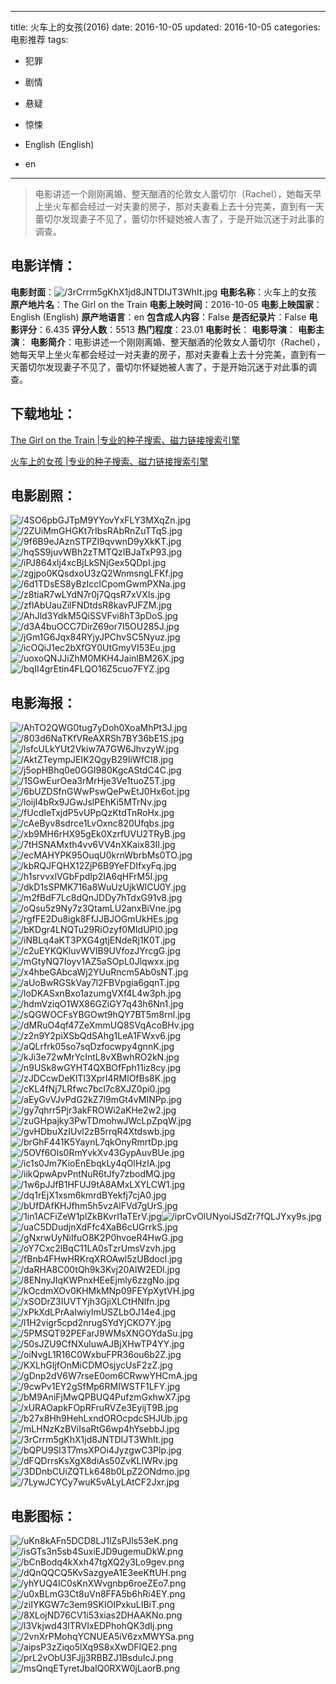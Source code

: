 
---
title: 火车上的女孩(2016)
date: 2016-10-05
updated: 2016-10-05
categories: 电影推荐
tags:
- 犯罪
- 剧情
- 悬疑
- 惊悚

- English (English)
- en
---


> 电影讲述一个刚刚离婚、整天酗酒的伦敦女人蕾切尔（Rachel），她每天早上坐火车都会经过一对夫妻的房子，那对夫妻看上去十分完美，直到有一天蕾切尔发现妻子不见了，蕾切尔怀疑她被人害了，于是开始沉迷于对此事的调查。

## **电影详情**：

**电影封面**：<img src="https://image.tmdb.org/t/p/w200/3rCrrm5gKhX1jd8JNTDIJT3WhIt.jpg" alt="/3rCrrm5gKhX1jd8JNTDIJT3WhIt.jpg" title="/3rCrrm5gKhX1jd8JNTDIJT3WhIt.jpg">
**电影名称**：火车上的女孩
**原产地片名**：The Girl on the Train
**电影上映时间**：2016-10-05
**电影上映国家**：English (English)
**原产地语言**：en
**包含成人内容**：False
**是否纪录片**：False
**电影评分**：6.435
**评分人数**：5513
**热门程度**：23.01
**电影时长**：
**电影导演**：
**电影主演**：
**电影简介**：电影讲述一个刚刚离婚、整天酗酒的伦敦女人蕾切尔（Rachel），她每天早上坐火车都会经过一对夫妻的房子，那对夫妻看上去十分完美，直到有一天蕾切尔发现妻子不见了，蕾切尔怀疑她被人害了，于是开始沉迷于对此事的调查。

## **下载地址**：
[The Girl on the Train |专业的种子搜索、磁力链接搜索引擎](https://movie.amd794.com:2083/?search=The%20Girl%20on%20the%20Train&ordering=&mode=match_phrase&page_size=10&page=1)

[火车上的女孩 |专业的种子搜索、磁力链接搜索引擎](https://movie.amd794.com:2083/?search=%E7%81%AB%E8%BD%A6%E4%B8%8A%E7%9A%84%E5%A5%B3%E5%AD%A9&ordering=&mode=match_phrase&page_size=10&page=1)
 

## **电影剧照**：
<img src="https://image.tmdb.org/t/p/original/4SO6pbGJTpM9YYovYxFLY3MXqZn.jpg" alt="/4SO6pbGJTpM9YYovYxFLY3MXqZn.jpg" title="/4SO6pbGJTpM9YYovYxFLY3MXqZn.jpg"><img src="https://image.tmdb.org/t/p/original/2ZUiMmGHGKt7rIbsRAbRnZuTTqS.jpg" alt="/2ZUiMmGHGKt7rIbsRAbRnZuTTqS.jpg" title="/2ZUiMmGHGKt7rIbsRAbRnZuTTqS.jpg"><img src="https://image.tmdb.org/t/p/original/9f6B9eJAznSTPZl9qvwnD9yXkKT.jpg" alt="/9f6B9eJAznSTPZl9qvwnD9yXkKT.jpg" title="/9f6B9eJAznSTPZl9qvwnD9yXkKT.jpg"><img src="https://image.tmdb.org/t/p/original/hqSS9juvWBh2zTMTQzIBJaTxP93.jpg" alt="/hqSS9juvWBh2zTMTQzIBJaTxP93.jpg" title="/hqSS9juvWBh2zTMTQzIBJaTxP93.jpg"><img src="https://image.tmdb.org/t/p/original/iPJ864xlj4xcBjLkSNjGex5QDpI.jpg" alt="/iPJ864xlj4xcBjLkSNjGex5QDpI.jpg" title="/iPJ864xlj4xcBjLkSNjGex5QDpI.jpg"><img src="https://image.tmdb.org/t/p/original/zgjpo0KQsdxoU3zQ2WnmsngLFKf.jpg" alt="/zgjpo0KQsdxoU3zQ2WnmsngLFKf.jpg" title="/zgjpo0KQsdxoU3zQ2WnmsngLFKf.jpg"><img src="https://image.tmdb.org/t/p/original/6d1TDsES8yBzIccICpomGwmPXNa.jpg" alt="/6d1TDsES8yBzIccICpomGwmPXNa.jpg" title="/6d1TDsES8yBzIccICpomGwmPXNa.jpg"><img src="https://image.tmdb.org/t/p/original/z8tiaR7wLYdN7r0j7QqsR7xVXIs.jpg" alt="/z8tiaR7wLYdN7r0j7QqsR7xVXIs.jpg" title="/z8tiaR7wLYdN7r0j7QqsR7xVXIs.jpg"><img src="https://image.tmdb.org/t/p/original/zflAbUauZilFNDtdsR8kavPJFZM.jpg" alt="/zflAbUauZilFNDtdsR8kavPJFZM.jpg" title="/zflAbUauZilFNDtdsR8kavPJFZM.jpg"><img src="https://image.tmdb.org/t/p/original/AhJld3YdkM5QiSSVFvi8hT3pDoS.jpg" alt="/AhJld3YdkM5QiSSVFvi8hT3pDoS.jpg" title="/AhJld3YdkM5QiSSVFvi8hT3pDoS.jpg"><img src="https://image.tmdb.org/t/p/original/d3A4buOCC7DirZ69or7I5OU285J.jpg" alt="/d3A4buOCC7DirZ69or7I5OU285J.jpg" title="/d3A4buOCC7DirZ69or7I5OU285J.jpg"><img src="https://image.tmdb.org/t/p/original/jGm1G6Jqx84RYjyJPChvSC5Nyuz.jpg" alt="/jGm1G6Jqx84RYjyJPChvSC5Nyuz.jpg" title="/jGm1G6Jqx84RYjyJPChvSC5Nyuz.jpg"><img src="https://image.tmdb.org/t/p/original/icOQiJ1ec2bXfGY0UtGmyVI53Eu.jpg" alt="/icOQiJ1ec2bXfGY0UtGmyVI53Eu.jpg" title="/icOQiJ1ec2bXfGY0UtGmyVI53Eu.jpg"><img src="https://image.tmdb.org/t/p/original/uoxoQNJJiZhM0MKH4JainlBM26X.jpg" alt="/uoxoQNJJiZhM0MKH4JainlBM26X.jpg" title="/uoxoQNJJiZhM0MKH4JainlBM26X.jpg"><img src="https://image.tmdb.org/t/p/original/bqII4grEtin4FLQO16Z5cuo7FYZ.jpg" alt="/bqII4grEtin4FLQO16Z5cuo7FYZ.jpg" title="/bqII4grEtin4FLQO16Z5cuo7FYZ.jpg">

## **电影海报**：
<img src="https://image.tmdb.org/t/p/original/AhTO2QWG0tug7yDoh0XoaMhPt3J.jpg" alt="/AhTO2QWG0tug7yDoh0XoaMhPt3J.jpg" title="/AhTO2QWG0tug7yDoh0XoaMhPt3J.jpg"><img src="https://image.tmdb.org/t/p/original/803d6NaTKfVReAXRSh7BY36bE1S.jpg" alt="/803d6NaTKfVReAXRSh7BY36bE1S.jpg" title="/803d6NaTKfVReAXRSh7BY36bE1S.jpg"><img src="https://image.tmdb.org/t/p/original/lsfcULkYUt2Vkiw7A7GW6JhvzyW.jpg" alt="/lsfcULkYUt2Vkiw7A7GW6JhvzyW.jpg" title="/lsfcULkYUt2Vkiw7A7GW6JhvzyW.jpg"><img src="https://image.tmdb.org/t/p/original/AktZTeympJEIK2QgyB29IiWfCI8.jpg" alt="/AktZTeympJEIK2QgyB29IiWfCI8.jpg" title="/AktZTeympJEIK2QgyB29IiWfCI8.jpg"><img src="https://image.tmdb.org/t/p/original/j5opHBhq0e0GGI980KgcAStdC4C.jpg" alt="/j5opHBhq0e0GGI980KgcAStdC4C.jpg" title="/j5opHBhq0e0GGI980KgcAStdC4C.jpg"><img src="https://image.tmdb.org/t/p/original/1SGwEurOea3rMrHje3Ve1tuoZ5T.jpg" alt="/1SGwEurOea3rMrHje3Ve1tuoZ5T.jpg" title="/1SGwEurOea3rMrHje3Ve1tuoZ5T.jpg"><img src="https://image.tmdb.org/t/p/original/6bUZDSfnGWwPswQePwEtJ0Hx6ot.jpg" alt="/6bUZDSfnGWwPswQePwEtJ0Hx6ot.jpg" title="/6bUZDSfnGWwPswQePwEtJ0Hx6ot.jpg"><img src="https://image.tmdb.org/t/p/original/loijI4bRx9JGwJslPEhKi5MTrNv.jpg" alt="/loijI4bRx9JGwJslPEhKi5MTrNv.jpg" title="/loijI4bRx9JGwJslPEhKi5MTrNv.jpg"><img src="https://image.tmdb.org/t/p/original/fUcdIeTxjdP5vUPpQzKtdTnRoHx.jpg" alt="/fUcdIeTxjdP5vUPpQzKtdTnRoHx.jpg" title="/fUcdIeTxjdP5vUPpQzKtdTnRoHx.jpg"><img src="https://image.tmdb.org/t/p/original/cAeByv8sdrce1LvOxnc820Ufqbs.jpg" alt="/cAeByv8sdrce1LvOxnc820Ufqbs.jpg" title="/cAeByv8sdrce1LvOxnc820Ufqbs.jpg"><img src="https://image.tmdb.org/t/p/original/xb9MH6rHX95gEk0XzrfUVU2TRyB.jpg" alt="/xb9MH6rHX95gEk0XzrfUVU2TRyB.jpg" title="/xb9MH6rHX95gEk0XzrfUVU2TRyB.jpg"><img src="https://image.tmdb.org/t/p/original/7tHSNAMxth4vv6VV4nXKaix83II.jpg" alt="/7tHSNAMxth4vv6VV4nXKaix83II.jpg" title="/7tHSNAMxth4vv6VV4nXKaix83II.jpg"><img src="https://image.tmdb.org/t/p/original/ecMAHYPK95OuqU0krnWbrbMs0TO.jpg" alt="/ecMAHYPK95OuqU0krnWbrbMs0TO.jpg" title="/ecMAHYPK95OuqU0krnWbrbMs0TO.jpg"><img src="https://image.tmdb.org/t/p/original/kbRQJFQHX12ZjP6B9YeFDIfxyFq.jpg" alt="/kbRQJFQHX12ZjP6B9YeFDIfxyFq.jpg" title="/kbRQJFQHX12ZjP6B9YeFDIfxyFq.jpg"><img src="https://image.tmdb.org/t/p/original/h1srvvxlVGbFpdIp2IA6qHFrM5I.jpg" alt="/h1srvvxlVGbFpdIp2IA6qHFrM5I.jpg" title="/h1srvvxlVGbFpdIp2IA6qHFrM5I.jpg"><img src="https://image.tmdb.org/t/p/original/dkD1sSPMK716a8WuUzUjkWlCU0Y.jpg" alt="/dkD1sSPMK716a8WuUzUjkWlCU0Y.jpg" title="/dkD1sSPMK716a8WuUzUjkWlCU0Y.jpg"><img src="https://image.tmdb.org/t/p/original/m2fBdF7Lc8dQnJDDy7hTdxG91v8.jpg" alt="/m2fBdF7Lc8dQnJDDy7hTdxG91v8.jpg" title="/m2fBdF7Lc8dQnJDDy7hTdxG91v8.jpg"><img src="https://image.tmdb.org/t/p/original/oQsu5z9Ny7z3QtamLU2anxBiVne.jpg" alt="/oQsu5z9Ny7z3QtamLU2anxBiVne.jpg" title="/oQsu5z9Ny7z3QtamLU2anxBiVne.jpg"><img src="https://image.tmdb.org/t/p/original/rgfFE2Du8igk8FfJJBJOGmUkHEs.jpg" alt="/rgfFE2Du8igk8FfJJBJOGmUkHEs.jpg" title="/rgfFE2Du8igk8FfJJBJOGmUkHEs.jpg"><img src="https://image.tmdb.org/t/p/original/bKDgr4LNQTu29RiOzyf0MIdUPl0.jpg" alt="/bKDgr4LNQTu29RiOzyf0MIdUPl0.jpg" title="/bKDgr4LNQTu29RiOzyf0MIdUPl0.jpg"><img src="https://image.tmdb.org/t/p/original/iNBLq4aKT3PXG4gtjENdeRj1K0T.jpg" alt="/iNBLq4aKT3PXG4gtjENdeRj1K0T.jpg" title="/iNBLq4aKT3PXG4gtjENdeRj1K0T.jpg"><img src="https://image.tmdb.org/t/p/original/c2uEYKQKluvWVIB9UVfozJYrcgG.jpg" alt="/c2uEYKQKluvWVIB9UVfozJYrcgG.jpg" title="/c2uEYKQKluvWVIB9UVfozJYrcgG.jpg"><img src="https://image.tmdb.org/t/p/original/mGtyNQ7Ioyv1AZ5aSOpL0Jlqwxx.jpg" alt="/mGtyNQ7Ioyv1AZ5aSOpL0Jlqwxx.jpg" title="/mGtyNQ7Ioyv1AZ5aSOpL0Jlqwxx.jpg"><img src="https://image.tmdb.org/t/p/original/x4hbeGAbcaWj2YUuRncm5Ab0sNT.jpg" alt="/x4hbeGAbcaWj2YUuRncm5Ab0sNT.jpg" title="/x4hbeGAbcaWj2YUuRncm5Ab0sNT.jpg"><img src="https://image.tmdb.org/t/p/original/aUoBwRGSkVay7l2FBVpgia6gqnT.jpg" alt="/aUoBwRGSkVay7l2FBVpgia6gqnT.jpg" title="/aUoBwRGSkVay7l2FBVpgia6gqnT.jpg"><img src="https://image.tmdb.org/t/p/original/loDKASxnBxo1azumgVXf4L4w3ph.jpg" alt="/loDKASxnBxo1azumgVXf4L4w3ph.jpg" title="/loDKASxnBxo1azumgVXf4L4w3ph.jpg"><img src="https://image.tmdb.org/t/p/original/hdmVziqO1WX86GZiGY7q43h6Nn1.jpg" alt="/hdmVziqO1WX86GZiGY7q43h6Nn1.jpg" title="/hdmVziqO1WX86GZiGY7q43h6Nn1.jpg"><img src="https://image.tmdb.org/t/p/original/sQGWOCFsYBGOwt9hQY7BT5m8rnl.jpg" alt="/sQGWOCFsYBGOwt9hQY7BT5m8rnl.jpg" title="/sQGWOCFsYBGOwt9hQY7BT5m8rnl.jpg"><img src="https://image.tmdb.org/t/p/original/dMRuO4qf47ZeXmmUQ8SVqAcoBHv.jpg" alt="/dMRuO4qf47ZeXmmUQ8SVqAcoBHv.jpg" title="/dMRuO4qf47ZeXmmUQ8SVqAcoBHv.jpg"><img src="https://image.tmdb.org/t/p/original/z2n9Y2piXSbQdSAhg1LeA1FWxv6.jpg" alt="/z2n9Y2piXSbQdSAhg1LeA1FWxv6.jpg" title="/z2n9Y2piXSbQdSAhg1LeA1FWxv6.jpg"><img src="https://image.tmdb.org/t/p/original/aQLrfrk05so7sqDzfocwpy4gnnK.jpg" alt="/aQLrfrk05so7sqDzfocwpy4gnnK.jpg" title="/aQLrfrk05so7sqDzfocwpy4gnnK.jpg"><img src="https://image.tmdb.org/t/p/original/kJi3e72wMrYcIntL8vXBwhRO2kN.jpg" alt="/kJi3e72wMrYcIntL8vXBwhRO2kN.jpg" title="/kJi3e72wMrYcIntL8vXBwhRO2kN.jpg"><img src="https://image.tmdb.org/t/p/original/n9USk8wGYHT4QXBOfFph11iz8cy.jpg" alt="/n9USk8wGYHT4QXBOfFph11iz8cy.jpg" title="/n9USk8wGYHT4QXBOfFph11iz8cy.jpg"><img src="https://image.tmdb.org/t/p/original/zJDCcwDeKlTl3XprI4RMlOfBs8K.jpg" alt="/zJDCcwDeKlTl3XprI4RMlOfBs8K.jpg" title="/zJDCcwDeKlTl3XprI4RMlOfBs8K.jpg"><img src="https://image.tmdb.org/t/p/original/cKL4fNj7LRfwc7bcl7c8XJZ0pi0.jpg" alt="/cKL4fNj7LRfwc7bcl7c8XJZ0pi0.jpg" title="/cKL4fNj7LRfwc7bcl7c8XJZ0pi0.jpg"><img src="https://image.tmdb.org/t/p/original/aEyGvVJvPdG2kZ7l9mGt4vMINPp.jpg" alt="/aEyGvVJvPdG2kZ7l9mGt4vMINPp.jpg" title="/aEyGvVJvPdG2kZ7l9mGt4vMINPp.jpg"><img src="https://image.tmdb.org/t/p/original/gy7qhrr5Pjr3akFROWi2aKHe2w2.jpg" alt="/gy7qhrr5Pjr3akFROWi2aKHe2w2.jpg" title="/gy7qhrr5Pjr3akFROWi2aKHe2w2.jpg"><img src="https://image.tmdb.org/t/p/original/zuGHpajky3PwTDmohwJWcLpZpqW.jpg" alt="/zuGHpajky3PwTDmohwJWcLpZpqW.jpg" title="/zuGHpajky3PwTDmohwJWcLpZpqW.jpg"><img src="https://image.tmdb.org/t/p/original/gvHDbuXzIUvl2zB5rrqR4Xtdswb.jpg" alt="/gvHDbuXzIUvl2zB5rrqR4Xtdswb.jpg" title="/gvHDbuXzIUvl2zB5rrqR4Xtdswb.jpg"><img src="https://image.tmdb.org/t/p/original/brGhF441K5YaynL7qkOnyRmrtDp.jpg" alt="/brGhF441K5YaynL7qkOnyRmrtDp.jpg" title="/brGhF441K5YaynL7qkOnyRmrtDp.jpg"><img src="https://image.tmdb.org/t/p/original/5OVf6Ols0RmYvkXv43GypAuvBUe.jpg" alt="/5OVf6Ols0RmYvkXv43GypAuvBUe.jpg" title="/5OVf6Ols0RmYvkXv43GypAuvBUe.jpg"><img src="https://image.tmdb.org/t/p/original/ic1s0Jm7KioEnEbqkLy4qOlHzIA.jpg" alt="/ic1s0Jm7KioEnEbqkLy4qOlHzIA.jpg" title="/ic1s0Jm7KioEnEbqkLy4qOlHzIA.jpg"><img src="https://image.tmdb.org/t/p/original/iikQpwApvPntNuR6tJfy7zbodMQ.jpg" alt="/iikQpwApvPntNuR6tJfy7zbodMQ.jpg" title="/iikQpwApvPntNuR6tJfy7zbodMQ.jpg"><img src="https://image.tmdb.org/t/p/original/1w6pJJfB1HFUJ9tA8AMxLXYLCW1.jpg" alt="/1w6pJJfB1HFUJ9tA8AMxLXYLCW1.jpg" title="/1w6pJJfB1HFUJ9tA8AMxLXYLCW1.jpg"><img src="https://image.tmdb.org/t/p/original/dq1rEjX1xsm6kmrdBYekfj7cjA0.jpg" alt="/dq1rEjX1xsm6kmrdBYekfj7cjA0.jpg" title="/dq1rEjX1xsm6kmrdBYekfj7cjA0.jpg"><img src="https://image.tmdb.org/t/p/original/bUfDAfKHJfhm5h5vzAlFVd7gUrS.jpg" alt="/bUfDAfKHJfhm5h5vzAlFVd7gUrS.jpg" title="/bUfDAfKHJfhm5h5vzAlFVd7gUrS.jpg"><img src="https://image.tmdb.org/t/p/original/1in1ACFiZeW1plZkBKvrl1aTErV.jpg" alt="/1in1ACFiZeW1plZkBKvrl1aTErV.jpg" title="/1in1ACFiZeW1plZkBKvrl1aTErV.jpg"><img src="https://image.tmdb.org/t/p/original/iprCvOlUNyoiJSdZr7fQLJYxy9s.jpg" alt="/iprCvOlUNyoiJSdZr7fQLJYxy9s.jpg" title="/iprCvOlUNyoiJSdZr7fQLJYxy9s.jpg"><img src="https://image.tmdb.org/t/p/original/uaC5DDudjnXdFfc4XaB6cUGrrkS.jpg" alt="/uaC5DDudjnXdFfc4XaB6cUGrrkS.jpg" title="/uaC5DDudjnXdFfc4XaB6cUGrrkS.jpg"><img src="https://image.tmdb.org/t/p/original/gNxrwUyNiIfuO8K2P0hvoeR4HwG.jpg" alt="/gNxrwUyNiIfuO8K2P0hvoeR4HwG.jpg" title="/gNxrwUyNiIfuO8K2P0hvoeR4HwG.jpg"><img src="https://image.tmdb.org/t/p/original/oY7Cxc2lBqC11LA0sTzrUmsVzvh.jpg" alt="/oY7Cxc2lBqC11LA0sTzrUmsVzvh.jpg" title="/oY7Cxc2lBqC11LA0sTzrUmsVzvh.jpg"><img src="https://image.tmdb.org/t/p/original/fBnb4FHwHRKrqXROAwl5zUBdocl.jpg" alt="/fBnb4FHwHRKrqXROAwl5zUBdocl.jpg" title="/fBnb4FHwHRKrqXROAwl5zUBdocl.jpg"><img src="https://image.tmdb.org/t/p/original/daRHA8C00tQh9k3Kvj20AlW2EDl.jpg" alt="/daRHA8C00tQh9k3Kvj20AlW2EDl.jpg" title="/daRHA8C00tQh9k3Kvj20AlW2EDl.jpg"><img src="https://image.tmdb.org/t/p/original/8ENnyJIqKWPnxHEeEjmly6zzgNo.jpg" alt="/8ENnyJIqKWPnxHEeEjmly6zzgNo.jpg" title="/8ENnyJIqKWPnxHEeEjmly6zzgNo.jpg"><img src="https://image.tmdb.org/t/p/original/kOcdmXOv0KHMkMNp09FEYpXytVH.jpg" alt="/kOcdmXOv0KHMkMNp09FEYpXytVH.jpg" title="/kOcdmXOv0KHMkMNp09FEYpXytVH.jpg"><img src="https://image.tmdb.org/t/p/original/xSODrZ3IUVTYjh3GjiXLCtHNlfn.jpg" alt="/xSODrZ3IUVTYjh3GjiXLCtHNlfn.jpg" title="/xSODrZ3IUVTYjh3GjiXLCtHNlfn.jpg"><img src="https://image.tmdb.org/t/p/original/xPkXdLPrAaIwiyImUSZLbOJ14e4.jpg" alt="/xPkXdLPrAaIwiyImUSZLbOJ14e4.jpg" title="/xPkXdLPrAaIwiyImUSZLbOJ14e4.jpg"><img src="https://image.tmdb.org/t/p/original/l1H2vigr5cpd2nrugSYdYjCKO7Y.jpg" alt="/l1H2vigr5cpd2nrugSYdYjCKO7Y.jpg" title="/l1H2vigr5cpd2nrugSYdYjCKO7Y.jpg"><img src="https://image.tmdb.org/t/p/original/5PMSQT92PEFarJ9WMsXNGOYdaSu.jpg" alt="/5PMSQT92PEFarJ9WMsXNGOYdaSu.jpg" title="/5PMSQT92PEFarJ9WMsXNGOYdaSu.jpg"><img src="https://image.tmdb.org/t/p/original/50sJZU9CfNXuluwAJBjXHwTP4YY.jpg" alt="/50sJZU9CfNXuluwAJBjXHwTP4YY.jpg" title="/50sJZU9CfNXuluwAJBjXHwTP4YY.jpg"><img src="https://image.tmdb.org/t/p/original/oiNvgL1R16C0WxbuFPR36ou6b2Z.jpg" alt="/oiNvgL1R16C0WxbuFPR36ou6b2Z.jpg" title="/oiNvgL1R16C0WxbuFPR36ou6b2Z.jpg"><img src="https://image.tmdb.org/t/p/original/KXLhGIjfOnMiCDMOsjycUsF2zZ.jpg" alt="/KXLhGIjfOnMiCDMOsjycUsF2zZ.jpg" title="/KXLhGIjfOnMiCDMOsjycUsF2zZ.jpg"><img src="https://image.tmdb.org/t/p/original/gDnp2dV6W7rseE0om6CRwwYHCmA.jpg" alt="/gDnp2dV6W7rseE0om6CRwwYHCmA.jpg" title="/gDnp2dV6W7rseE0om6CRwwYHCmA.jpg"><img src="https://image.tmdb.org/t/p/original/9cwPv1EY2gSfMp6RMIWSTF1LFY.jpg" alt="/9cwPv1EY2gSfMp6RMIWSTF1LFY.jpg" title="/9cwPv1EY2gSfMp6RMIWSTF1LFY.jpg"><img src="https://image.tmdb.org/t/p/original/bM9AniFjMwQPBUQ4PufzmGxhwX7.jpg" alt="/bM9AniFjMwQPBUQ4PufzmGxhwX7.jpg" title="/bM9AniFjMwQPBUQ4PufzmGxhwX7.jpg"><img src="https://image.tmdb.org/t/p/original/xURAOapkFOpRFruRVZe3EyijT9B.jpg" alt="/xURAOapkFOpRFruRVZe3EyijT9B.jpg" title="/xURAOapkFOpRFruRVZe3EyijT9B.jpg"><img src="https://image.tmdb.org/t/p/original/b27x8Hh9HehLxndOROcpdcSHJUb.jpg" alt="/b27x8Hh9HehLxndOROcpdcSHJUb.jpg" title="/b27x8Hh9HehLxndOROcpdcSHJUb.jpg"><img src="https://image.tmdb.org/t/p/original/mLHNzKzBViIsaRtG6wp4hYsebbJ.jpg" alt="/mLHNzKzBViIsaRtG6wp4hYsebbJ.jpg" title="/mLHNzKzBViIsaRtG6wp4hYsebbJ.jpg"><img src="https://image.tmdb.org/t/p/original/3rCrrm5gKhX1jd8JNTDIJT3WhIt.jpg" alt="/3rCrrm5gKhX1jd8JNTDIJT3WhIt.jpg" title="/3rCrrm5gKhX1jd8JNTDIJT3WhIt.jpg"><img src="https://image.tmdb.org/t/p/original/bQPU9Sl3T7msXPOi4JyzgwC3Plp.jpg" alt="/bQPU9Sl3T7msXPOi4JyzgwC3Plp.jpg" title="/bQPU9Sl3T7msXPOi4JyzgwC3Plp.jpg"><img src="https://image.tmdb.org/t/p/original/dFQDrrsKsXgX8diAs50ZvKLIWRv.jpg" alt="/dFQDrrsKsXgX8diAs50ZvKLIWRv.jpg" title="/dFQDrrsKsXgX8diAs50ZvKLIWRv.jpg"><img src="https://image.tmdb.org/t/p/original/3DDnbCUiZQTLk648b0LpZ2ONdmo.jpg" alt="/3DDnbCUiZQTLk648b0LpZ2ONdmo.jpg" title="/3DDnbCUiZQTLk648b0LpZ2ONdmo.jpg"><img src="https://image.tmdb.org/t/p/original/7LywJCYCy7wuK5vALyLAtCF2Jxr.jpg" alt="/7LywJCYCy7wuK5vALyLAtCF2Jxr.jpg" title="/7LywJCYCy7wuK5vALyLAtCF2Jxr.jpg">

## **电影图标**：
<img src="https://image.tmdb.org/t/p/original/uKn8kAFn5DCD8LJ1lZsPJls53eK.png" alt="/uKn8kAFn5DCD8LJ1lZsPJls53eK.png" title="/uKn8kAFn5DCD8LJ1lZsPJls53eK.png"><img src="https://image.tmdb.org/t/p/original/isGTs3n5sb4SuxiEJD9ugemuDkW.png" alt="/isGTs3n5sb4SuxiEJD9ugemuDkW.png" title="/isGTs3n5sb4SuxiEJD9ugemuDkW.png"><img src="https://image.tmdb.org/t/p/original/bCnBodq4kXxh47tgXQ2y3Lo9gev.png" alt="/bCnBodq4kXxh47tgXQ2y3Lo9gev.png" title="/bCnBodq4kXxh47tgXQ2y3Lo9gev.png"><img src="https://image.tmdb.org/t/p/original/dQnQQCQ5KvSazgyeA1E3eeKftUH.png" alt="/dQnQQCQ5KvSazgyeA1E3eeKftUH.png" title="/dQnQQCQ5KvSazgyeA1E3eeKftUH.png"><img src="https://image.tmdb.org/t/p/original/yhYUQ4IC0sKnXWvgnbp6roeZEo7.png" alt="/yhYUQ4IC0sKnXWvgnbp6roeZEo7.png" title="/yhYUQ4IC0sKnXWvgnbp6roeZEo7.png"><img src="https://image.tmdb.org/t/p/original/u0xBLmG3Ct8uVn8FFA5b6hRi4EY.png" alt="/u0xBLmG3Ct8uVn8FFA5b6hRi4EY.png" title="/u0xBLmG3Ct8uVn8FFA5b6hRi4EY.png"><img src="https://image.tmdb.org/t/p/original/ziIYKGW7c3em9SKIOIPxkuLIBiT.png" alt="/ziIYKGW7c3em9SKIOIPxkuLIBiT.png" title="/ziIYKGW7c3em9SKIOIPxkuLIBiT.png"><img src="https://image.tmdb.org/t/p/original/8XLojND76CV1i53xias2DHAAKNo.png" alt="/8XLojND76CV1i53xias2DHAAKNo.png" title="/8XLojND76CV1i53xias2DHAAKNo.png"><img src="https://image.tmdb.org/t/p/original/l3Vkjwd43lTRVIxEDPhohQK3dIj.png" alt="/l3Vkjwd43lTRVIxEDPhohQK3dIj.png" title="/l3Vkjwd43lTRVIxEDPhohQK3dIj.png"><img src="https://image.tmdb.org/t/p/original/2vnXrPMohqYCNUEA5iV6zxMWYSa.png" alt="/2vnXrPMohqYCNUEA5iV6zxMWYSa.png" title="/2vnXrPMohqYCNUEA5iV6zxMWYSa.png"><img src="https://image.tmdb.org/t/p/original/aipsP3zZiqo5lXq9S8xXwDFIQE2.png" alt="/aipsP3zZiqo5lXq9S8xXwDFIQE2.png" title="/aipsP3zZiqo5lXq9S8xXwDFIQE2.png"><img src="https://image.tmdb.org/t/p/original/prL2vObU3FJjj3RBBZJ1BsduIcJ.png" alt="/prL2vObU3FJjj3RBBZJ1BsduIcJ.png" title="/prL2vObU3FJjj3RBBZJ1BsduIcJ.png"><img src="https://image.tmdb.org/t/p/original/msQnqETyretJbaIQ0RXW0jLaorB.png" alt="/msQnqETyretJbaIQ0RXW0jLaorB.png" title="/msQnqETyretJbaIQ0RXW0jLaorB.png">
